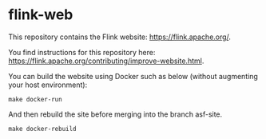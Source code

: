 # flink-web

This repository contains the Flink website: https://flink.apache.org/.

You find instructions for this repository here: https://flink.apache.org/contributing/improve-website.html.

You can build the website using Docker such as below (without augmenting your host environment):

```
make docker-run
```

And then rebuild the site before merging into the branch asf-site.

```
make docker-rebuild
```
